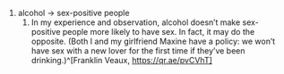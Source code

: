 1. alcohol → sex-positive people
	1. In my experience and observation, alcohol doesn’t make sex-positive people more likely to have sex. In fact, it may do the opposite. (Both I and my girlfriend Maxine have a policy: we won’t have sex with a new lover for the first time if they’ve been drinking.)^[Franklin Veaux, https://qr.ae/pvCVhT]